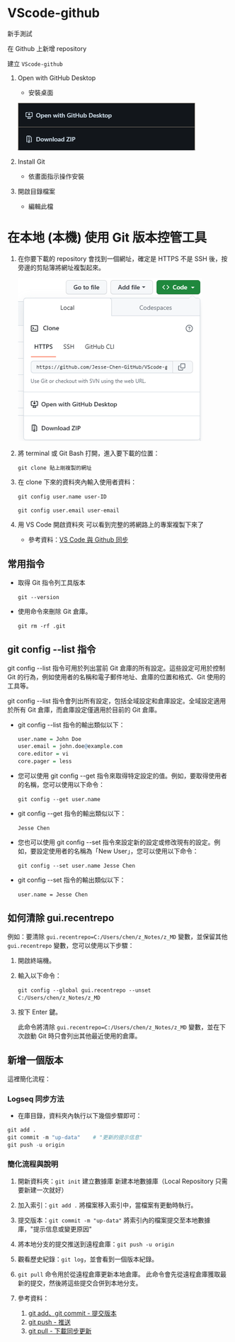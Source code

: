 # VScode-github
新手測試

在 Github 上新增 repository

建立 `VScode-github`

1. Open with GitHub Desktop
   - 安裝桌面
   
   ![Alt text](./.images/image.png)

2. Install Git
   - 依畫面指示操作安裝

3. 開啟目錄檔案
   - 編輯此檔

# 在本地 (本機) 使用 Git 版本控管工具

1. 在你要下載的 repository 會找到一個網址，確定是 HTTPS 不是 SSH 後，按旁邊的剪貼簿將網址複製起來。
   
   ![Alt text](./.images/image-3.png)

2. 將 terminal 或 Git Bash 打開，進入要下載的位置：

   `git clone 貼上剛複製的網址`

3. 在 clone 下來的資料夾內輸入使用者資料：

   `git config user.name user-ID`

   `git config user.email user-email`


4. 用 VS Code 開啟資料夾
   可以看到完整的將網路上的專案複製下來了

   - 參考資料：[VS Code 與 Github 同步](https://jimmylab.wordpress.com/gp1015/git-github/vscode-github/)


## 常用指令
   - 取得 Git 指令列工具版本
      
      `git --version`

   - 使用命令來刪除 Git 倉庫。
      
      `git rm -rf .git`

## git config --list 指令
   git config --list 指令可用於列出當前 Git 倉庫的所有設定。這些設定可用於控制 Git 的行為，例如使用者的名稱和電子郵件地址、倉庫的位置和格式、Git 使用的工具等。

   git config --list 指令會列出所有設定，包括全域設定和倉庫設定。全域設定適用於所有 Git 倉庫，而倉庫設定僅適用於目前的 Git 倉庫。

   - git config --list 指令的輸出類似以下：
      ```r {text}
      user.name = John Doe
      user.email = john.doe@example.com
      core.editor = vi
      core.pager = less
      ```
   - 您可以使用 git config --get 指令來取得特定設定的值。例如，要取得使用者的名稱，您可以使用以下命令：
  
      `git config --get user.name`

   - git config --get 指令的輸出類似以下：
      
      `Jesse Chen`

   - 您也可以使用 git config --set 指令來設定新的設定或修改現有的設定。例如，要設定使用者的名稱為「New User」，您可以使用以下命令：
      
      `git config --set user.name Jesse Chen`

   - git config --set 指令的輸出類似以下：
      
      `user.name = Jesse Chen`


## 如何清除 gui.recentrepo
例如：要清除 `gui.recentrepo=C:/Users/chen/z_Notes/z_MD` 變數，並保留其他 `gui.recentrepo` 變數，您可以使用以下步驟：

1. 開啟終端機。
2. 輸入以下命令：
   
   `git config --global gui.recentrepo --unset C:/Users/chen/z_Notes/z_MD`
   
3. 按下 Enter 鍵。
   
   此命令將清除 `gui.recentrepo=C:/Users/chen/z_Notes/z_MD` 變數，並在下次啟動 Git 時只會列出其他最近使用的倉庫。

## 新增一個版本
這裡簡化流程：

### Logseq 同步方法
* 在庫目錄，資料夾內執行以下幾個步驟即可：

```r {.line-numbers}
git add .
git commit -m "up-data"    # "更新的提示信息"
git push -u origin
```

### 簡化流程與說明
1. 開新資料夾：`git init` 建立數據庫
   新建本地數據庫（Local Repository 只需要新建一次就好）

2. 加入索引：`git add .`
   將檔案移入索引中，當檔案有更動時執行。

3. 提交版本：`git commit -m "up-data"`
   將索引內的檔案提交至本地數據庫，"提示信息或變更原因"

4. 將本地分支的提交推送到遠程倉庫：`git push -u origin`

5. 觀看歷史紀錄：`git log`，並會看到一個版本紀錄。

6. `git pull` 命令用於從遠程倉庫更新本地倉庫。
   此命令會先從遠程倉庫獲取最新的提交，然後將這些提交合併到本地分支。

7. 參考資料：
   1) [git add、git commit - 提交版本](https://w3c.hexschool.com/git/7b64aa34)
   2) [git push - 推送](https://w3c.hexschool.com/git/3a1a8767)
   3) [git pull - 下載同步更新](https://w3c.hexschool.com/git/3a1a8767)
